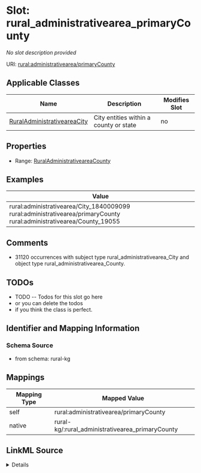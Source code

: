 

# Slot: rural_administrativearea_primaryCounty


_No slot description provided_





URI: [rural:administrativearea/primaryCounty](http://sail.ua.edu/ruralkg/administrativearea/primaryCounty)



<!-- no inheritance hierarchy -->





## Applicable Classes

| Name | Description | Modifies Slot |
| --- | --- | --- |
| [RuralAdministrativeareaCity](../classes/RuralAdministrativeareaCity.md) | City entities within a county or state |  no  |







## Properties

* Range: [RuralAdministrativeareaCounty](../classes/RuralAdministrativeareaCounty.md)






## Examples

| Value |
| --- |
| rural:administrativearea/City_1840009099 rural:administrativearea/primaryCounty rural:administrativearea/County_19055 |

## Comments

* 31120 occurrences with subject type rural_administrativearea_City and object type rural_administrativearea_County.

## TODOs

* TODO -- Todos for this slot go here
* or you can delete the todos
* if you think the class is perfect.

## Identifier and Mapping Information







### Schema Source


* from schema: rural-kg




## Mappings

| Mapping Type | Mapped Value |
| ---  | ---  |
| self | rural:administrativearea/primaryCounty |
| native | rural-kg/:rural_administrativearea_primaryCounty |




## LinkML Source

<details>
```yaml
name: rural_administrativearea_primaryCounty
description: No slot description provided
todos:
- TODO -- Todos for this slot go here
- or you can delete the todos
- if you think the class is perfect.
comments:
- 31120 occurrences with subject type rural_administrativearea_City and object type
  rural_administrativearea_County.
examples:
- value: rural:administrativearea/City_1840009099 rural:administrativearea/primaryCounty
    rural:administrativearea/County_19055
from_schema: rural-kg
rank: 1000
slot_uri: rural:administrativearea/primaryCounty
alias: rural_administrativearea_primaryCounty
domain_of:
- rural_administrativearea_City
range: rural_administrativearea_County

```
</details>